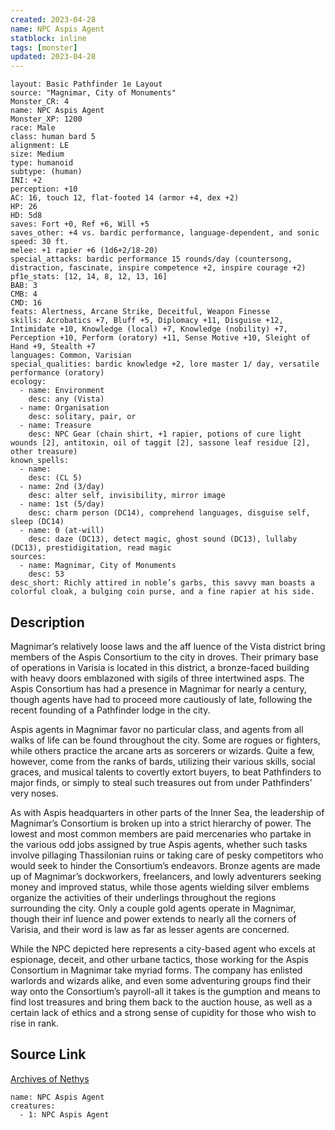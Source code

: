 ```yaml
---
created: 2023-04-28
name: NPC Aspis Agent
statblock: inline
tags: [monster]
updated: 2023-04-28
---
```

```statblock
layout: Basic Pathfinder 1e Layout
source: "Magnimar, City of Monuments"
Monster_CR: 4
name: NPC Aspis Agent
Monster_XP: 1200
race: Male
class: human bard 5
alignment: LE
size: Medium
type: humanoid
subtype: (human)
INI: +2
perception: +10
AC: 16, touch 12, flat-footed 14 (armor +4, dex +2)
HP: 26
HD: 5d8
saves: Fort +0, Ref +6, Will +5
saves_other: +4 vs. bardic performance, language-dependent, and sonic
speed: 30 ft.
melee: +1 rapier +6 (1d6+2/18-20)
special_attacks: bardic performance 15 rounds/day (countersong, distraction, fascinate, inspire competence +2, inspire courage +2)
pf1e_stats: [12, 14, 8, 12, 13, 16]
BAB: 3
CMB: 4
CMD: 16
feats: Alertness, Arcane Strike, Deceitful, Weapon Finesse
skills: Acrobatics +7, Bluff +5, Diplomacy +11, Disguise +12, Intimidate +10, Knowledge (local) +7, Knowledge (nobility) +7, Perception +10, Perform (oratory) +11, Sense Motive +10, Sleight of Hand +9, Stealth +7
languages: Common, Varisian
special_qualities: bardic knowledge +2, lore master 1/ day, versatile performance (oratory)
ecology:
  - name: Environment
    desc: any (Vista)
  - name: Organisation
    desc: solitary, pair, or
  - name: Treasure
    desc: NPC Gear (chain shirt, +1 rapier, potions of cure light wounds [2], antitoxin, oil of taggit [2], sassone leaf residue [2], other treasure)
known_spells:
  - name:
    desc: (CL 5)
  - name: 2nd (3/day)
    desc: alter self, invisibility, mirror image
  - name: 1st (5/day)
    desc: charm person (DC14), comprehend languages, disguise self, sleep (DC14)
  - name: 0 (at-will)
    desc: daze (DC13), detect magic, ghost sound (DC13), lullaby (DC13), prestidigitation, read magic
sources:
  - name: Magnimar, City of Monuments
    desc: 53
desc_short: Richly attired in noble’s garbs, this savvy man boasts a colorful cloak, a bulging coin purse, and a fine rapier at his side.
```
## Description
Magnimar’s relatively loose laws and the aff luence of the Vista district bring members of the Aspis Consortium to the city in droves. Their primary base of operations in Varisia is located in this district, a bronze-faced building with heavy doors emblazoned with sigils of three intertwined asps. The Aspis Consortium has had a presence in Magnimar for nearly a century, though agents have had to proceed more cautiously of late, following the recent founding of a Pathfinder lodge in the city.

Aspis agents in Magnimar favor no particular class, and agents from all walks of life can be found throughout the city. Some are rogues or fighters, while others practice the arcane arts as sorcerers or wizards. Quite a few, however, come from the ranks of bards, utilizing their various skills, social graces, and musical talents to covertly extort buyers, to beat Pathfinders to major finds, or simply to steal such treasures out from under Pathfinders’ very noses.

As with Aspis headquarters in other parts of the Inner Sea, the leadership of Magnimar’s Consortium is broken up into a strict hierarchy of power. The lowest and most common members are paid mercenaries who partake in the various odd jobs assigned by true Aspis agents, whether such tasks involve pillaging Thassilonian ruins or taking care of pesky competitors who would seek to hinder the Consortium’s endeavors. Bronze agents are made up of Magnimar’s dockworkers, freelancers, and lowly adventurers seeking money and improved status, while those agents wielding silver emblems organize the activities of their underlings throughout the regions surrounding the city. Only a couple gold agents operate in Magnimar, though their inf luence and power extends to nearly all the corners of Varisia, and their word is law as far as lesser agents are concerned.

While the NPC depicted here represents a city-based agent who excels at espionage, deceit, and other urbane tactics, those working for the Aspis Consortium in Magnimar take myriad forms. The company has enlisted warlords and wizards alike, and even some adventuring groups find their way onto the Consortium’s payroll-all it takes is the gumption and means to find lost treasures and bring them back to the auction house, as well as a certain lack of ethics and a strong sense of cupidity for those who wish to rise in rank.
## Source Link
[Archives of Nethys](https://aonprd.com/NPCDisplay.aspx?ItemName=Aspis%20Agent)
```encounter-table
name: NPC Aspis Agent
creatures:
  - 1: NPC Aspis Agent
```
